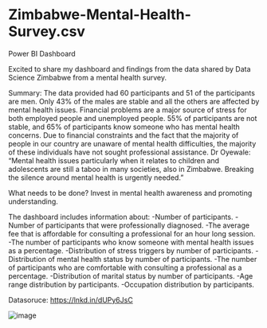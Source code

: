 # Zimbabwe-Mental-Health-Survey.csv
Power BI Dashboard


Excited to share my dashboard and findings from the data shared by Data Science Zimbabwe from a mental health survey.

Summary:
The data provided had 60 participants and 51 of the participants are men. Only 43% of the males are stable and all the others are affected by mental health issues. Financial problems are a major source of stress for both employed people and unemployed people. 55% of participants are not stable, and 65% of participants know someone who has mental health concerns. Due to financial constraints and the fact that the majority of people in our country are unaware of mental health difficulties, the majority of these individuals have not sought professional assistance.
Dr Oyewale: “Mental health issues particularly when it relates to children and adolescents are still a taboo in many societies, also in Zimbabwe. Breaking the silence around mental health is urgently needed.”

What needs to be done?
Invest in mental health awareness and promoting understanding.

The dashboard includes information about:
-Number of participants.
-Number of participants that were professionally diagnosed.
-The average fee that is affordable for consulting a professional for an hour long session.
-The number of participants who know someone with mental health issues as a percentage.
-Distribution of stress triggers by number of participants.
-Distribution of mental health status by number of participants.
-The number of participants who are comfortable with consulting a professional as a percentage. 
-Distribution of marital status by number of participants.
-Age range distribution by participants.
-Occupation distribution by participants.

Datasoruce: https://lnkd.in/dUPy6JsC

![image](https://github.com/drew0133/Zimbabwe-Mental-Health-Survey.csv/assets/52416307/fb2afc7d-e8ef-4d17-9049-470b6093c946)

